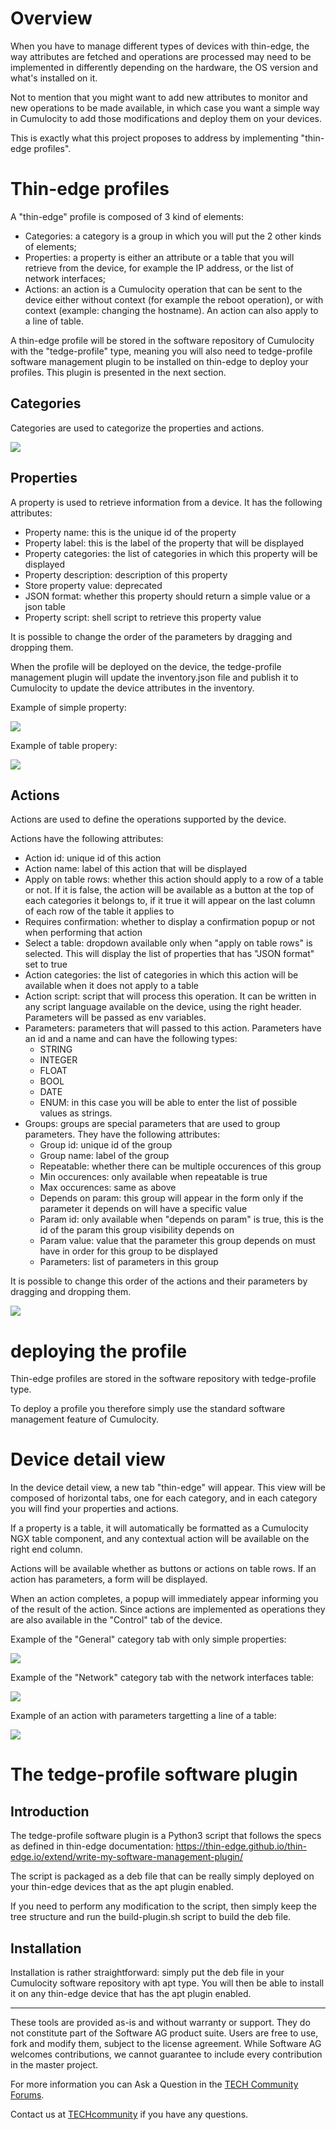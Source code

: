 # Overview

When you have to manage different types of devices with thin-edge, the way attributes are fetched and operations are processed may need to be implemented in differently depending on the hardware, the OS version and what's installed on it.

Not to mention that you might want to add new attributes to monitor and new operations to be made available, in which case you want a simple way in Cumulocity to add those modifications and deploy them on your devices.

This is exactly what this project proposes to address by implementing "thin-edge profiles".

# Thin-edge profiles

A "thin-edge" profile is composed of 3 kind of elements:

- Categories: a category is a group in which you will put the 2 other kinds of elements;
- Properties: a property is either an attribute or a table that you will retrieve from the device, for example the IP address, or the list of network interfaces;
- Actions: an action is a Cumulocity operation that can be sent to the device either without context (for example the reboot operation), or with context (example: changing the hostname). An action can also apply to a line of table.

A thin-edge profile will be stored in the software repository of Cumulocity with the "tedge-profile" type, meaning you will also need to tedge-profile software management plugin to be installed on thin-edge to deploy your profiles. This plugin is presented in the next section.

## Categories

Categories are used to categorize the properties and actions.

![](./Capture%20web_23-1-2024_155243_lora-dev.cumulocity.com.jpeg)

## Properties

A property is used to retrieve information from a device.
It has the following attributes:

- Property name: this is the unique id of the property
- Property label: this is the label of the property that will be displayed
- Property categories: the list of categories in which this property will be displayed
- Property description: description of this property
- Store property value: deprecated
- JSON format: whether this property should return a simple value or a json table
- Property script: shell script to retrieve this property value

It is possible to change the order of the parameters by dragging and dropping them.

When the profile will be deployed on the device, the tedge-profile management plugin will update the inventory.json file and publish it to Cumulocity to update the device attributes in the inventory.

Example of simple property:

![](./Capture%20web_23-1-2024_155348_lora-dev.cumulocity.com.jpeg)

Example of table propery:

![](./Capture%20web_23-1-2024_155430_lora-dev.cumulocity.com.jpeg)

## Actions

Actions are used to define the operations supported by the device.

Actions have the following attributes:

- Action id: unique id of this action
- Action name: label of this action that will be displayed
- Apply on table rows: whether this action should apply to a row of a table or not. If it is false, the action will be available as a button at the top of each categories it belongs to, if it true it will appear on the last column of each row of the table it applies to
- Requires confirmation: whether to display a confirmation popup or not when performing that action
- Select a table: dropdown available only when "apply on table rows" is selected. This will display the list of properties that has "JSON format" set to true
- Action categories: the list of categories in which this action will be available when it does not apply to a table
- Action script: script that will process this operation. It can be written in any script language available on the device, using the right header. Parameters will be passed as env variables.
- Parameters: parameters that will passed to this action. Parameters have an id and a name and can have the following types:
  - STRING
  - INTEGER
  - FLOAT
  - BOOL
  - DATE
  - ENUM: in this case you will be able to enter the list of possible values as strings.
- Groups: groups are special parameters that are used to group parameters. They have the following attributes:
  - Group id: unique id of the group
  - Group name: label of the group
  - Repeatable: whether there can be multiple occurences of this group
  - Min occurences: only available when repeatable is true
  - Max occurences: same as above
  - Depends on param: this group will appear in the form only if the parameter it depends on will have a specific value
  - Param id: only available when "depends on param" is true, this is the id of the param this group visibility depends on
  - Param value: value that the parameter this group depends on must have in order for this group to be displayed
  - Parameters: list of parameters in this group

It is possible to change this order of the actions and their parameters by dragging and dropping them.

![](./Capture%20web_23-1-2024_155658_lora-dev.cumulocity.com.jpeg)

# deploying the profile

Thin-edge profiles are stored in the software repository with tedge-profile type.

To deploy a profile you therefore simply use the standard software management feature of Cumulocity.

# Device detail view

In the device detail view, a new tab "thin-edge" will appear. This view will be composed of horizontal tabs, one for each category, and in each category you will find your properties and actions.

If a property is a table, it will automatically be formatted as a Cumulocity NGX table component, and any contextual action will be available on the right end column.

Actions will be available whether as buttons or actions on table rows.
If an action has parameters, a form will be displayed.

When an action completes, a popup will immediately appear informing you of the result of the action. Since actions are implemented as operations they are also available in the "Control" tab of the device.

Example of the "General" category tab with only simple properties:

![](./Capture%20web_23-1-2024_1682_lora-dev.cumulocity.com.jpeg)

Example of the "Network" category tab with the network interfaces table:

![](./Capture%20web_23-1-2024_16822_lora-dev.cumulocity.com.jpeg)

Example of an action with parameters targetting a line of a table:

![](./Capture%20web_23-1-2024_1690_lora-dev.cumulocity.com.jpeg)

# The tedge-profile software plugin

## Introduction

The tedge-profile software plugin is a Python3 script that follows the specs as defined in thin-edge documentation: https://thin-edge.github.io/thin-edge.io/extend/write-my-software-management-plugin/

The script is packaged as a deb file that can be really simply deployed on your thin-edge devices that as the apt plugin enabled.

If you need to perform any modification to the script, then simply keep the tree structure and run the build-plugin.sh script to build the deb file.

## Installation

Installation is rather straightforward: simply put the deb file in your Cumulocity software repository with apt type. You will then be able to install it on any thin-edge device that has the apt plugin enabled.

---

These tools are provided as-is and without warranty or support. They do not constitute part of the Software AG product suite. Users are free to use, fork and modify them, subject to the license agreement. While Software AG welcomes contributions, we cannot guarantee to include every contribution in the master project.

For more information you can Ask a Question in the [TECH Community Forums](https://tech.forums.softwareag.com/tag/Cumulocity-IoT).

Contact us at [TECHcommunity](mailto:Communities@softwareag.com?subject=Github/SoftwareAG) if you have any questions.
